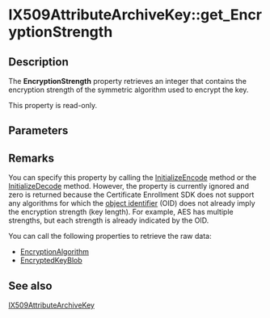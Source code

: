# IX509AttributeArchiveKey::get_EncryptionStrength

## Description

The **EncryptionStrength** property retrieves an integer that contains the encryption strength of the symmetric algorithm used to encrypt the key.

This property is read-only.

## Parameters

## Remarks

You can specify this property by calling the [InitializeEncode](https://learn.microsoft.com/windows/desktop/api/certenroll/nf-certenroll-ix509attributearchivekey-initializeencode) method or the [InitializeDecode](https://learn.microsoft.com/windows/desktop/api/certenroll/nf-certenroll-ix509attributearchivekey-initializedecode) method. However, the property is currently ignored and zero is returned because the Certificate Enrollment SDK does not support any algorithms for which the [object identifier](https://learn.microsoft.com/windows/desktop/SecGloss/o-gly) (OID) does not already imply the encryption strength (key length). For example, AES has multiple strengths, but each strength is already indicated by the OID.

You can call the following properties to retrieve the raw data:

* [EncryptionAlgorithm](https://learn.microsoft.com/windows/desktop/api/certenroll/nf-certenroll-ix509attributearchivekey-get_encryptionalgorithm)
* [EncryptedKeyBlob](https://learn.microsoft.com/windows/desktop/api/certenroll/nf-certenroll-ix509attributearchivekey-get_encryptedkeyblob)

## See also

[IX509AttributeArchiveKey](https://learn.microsoft.com/windows/desktop/api/certenroll/nn-certenroll-ix509attributearchivekey)